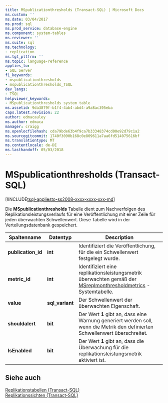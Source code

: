 ```yaml
---
title: MSpublicationthresholds (Transact-SQL) | Microsoft Docs
ms.custom: ''
ms.date: 03/04/2017
ms.prod: sql
ms.prod_service: database-engine
ms.component: system-tables
ms.reviewer: ''
ms.suite: sql
ms.technology:
- replication
ms.tgt_pltfrm: ''
ms.topic: language-reference
applies_to:
- SQL Server
f1_keywords:
- mspublicationthresholds
- mspublicationthresholds_TSQL
dev_langs:
- TSQL
helpviewer_keywords:
- MSpublicationthresholds system table
ms.assetid: 9da3879f-b1f4-4ab4-abd4-a9a8ac395eba
caps.latest.revision: 22
author: edmacauley
ms.author: edmaca
manager: craigg
ms.openlocfilehash: cda79bde63b4f9ca7b33348374cd00e92d79c1a2
ms.sourcegitcommit: 1740f3090b168c0e809611a7aa6fd514075616bf
ms.translationtype: MT
ms.contentlocale: de-DE
ms.lasthandoff: 05/03/2018
---
```

# <a name="mspublicationthresholds-transact-sql"></a>MSpublicationthresholds (Transact-SQL)
[!INCLUDE[tsql-appliesto-ss2008-xxxx-xxxx-xxx-md](../../includes/tsql-appliesto-ss2008-xxxx-xxxx-xxx-md.md)]

  Die **MSpublicationthresholds** Tabelle dient zum Nachverfolgen des Replikationsleistungsverlaufs für eine Veröffentlichung mit einer Zeile für jeden überwachten Schwellenwert. Diese Tabelle wird in der Verteilungsdatenbank gespeichert.  
  
|Spaltenname|Datentyp|Description|  
|-----------------|---------------|-----------------|  
|**publication_id**|**int**|Identifiziert die Veröffentlichung, für die ein Schwellenwert festgelegt wurde.|  
|**metric_id**|**int**|Identifiziert eine replikationsleistungsmetrik überwachten gemäß der [MSreplmonthresholdmetrics](../../relational-databases/system-tables/msreplmonthresholdmetrics-transact-sql.md) -Systemtabelle.|  
|**value**|**sql_variant**|Der Schwellenwert der überwachten Eigenschaft.|  
|**shouldalert**|**bit**|Der Wert **1** gibt an, dass eine Warnung generiert werden soll, wenn die Metrik den definierten Schwellenwert überschreitet.|  
|**IsEnabled**|**bit**|Der Wert **1** gibt an, dass die Überwachung für die replikationsleistungsmetrik aktiviert ist.|  
  
## <a name="see-also"></a>Siehe auch  
 [Replikationstabellen &#40;Transact-SQL&#41;](../../relational-databases/system-tables/replication-tables-transact-sql.md)   
 [Replikationssichten &#40;Transact-SQL&#41;](../../relational-databases/system-views/replication-views-transact-sql.md)  
  
  
